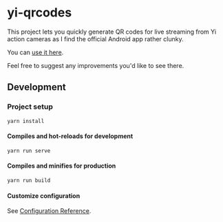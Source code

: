 # yi-qrcodes

This project lets you quickly generate QR codes for live streaming from Yi action cameras as I find the official Android app rather clunky.

You can [use it here](https://marines.github.io/yi-qrcodes).

Feel free to suggest any improvements you'd like to see there.

## Development 

### Project setup
```
yarn install
```

#### Compiles and hot-reloads for development
```
yarn run serve
```

#### Compiles and minifies for production
```
yarn run build
```

#### Customize configuration
See [Configuration Reference](https://cli.vuejs.org/config/).
